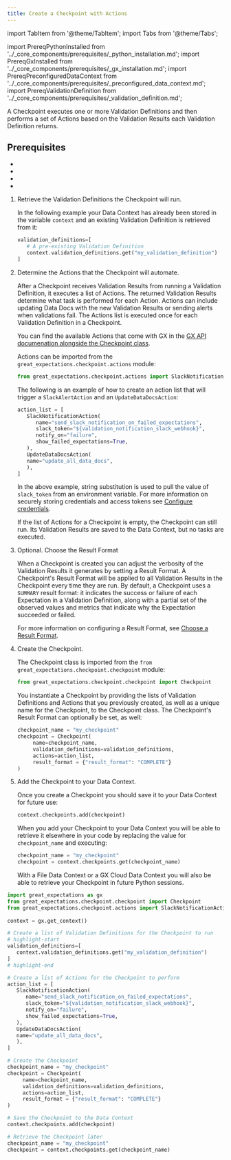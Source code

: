 ```yaml
---
title: Create a Checkpoint with Actions
---
```

import TabItem from '@theme/TabItem';
import Tabs from '@theme/Tabs';

import PrereqPythonInstalled from '../_core_components/prerequisites/_python_installation.md';
import PrereqGxInstalled from '../_core_components/prerequisites/_gx_installation.md';
import PrereqPreconfiguredDataContext from '../_core_components/prerequisites/_preconfigured_data_context.md';
import PrereqValidationDefinition from '../_core_components/prerequisites/_validation_definition.md';

A Checkpoint executes one or more Validation Definitions and then performs a set of Actions based on the Validation Results each Validation Definition returns.

<h2>Prerequisites</h2>

- <PrereqPythonInstalled/>
- <PrereqGxInstalled/>
- <PrereqPreconfiguredDataContext/>
- <PrereqValidationDefinition/>

<Tabs>

<TabItem value="procedure" label="Procedure">

1. Retrieve the Validation Definitions the Checkpoint will run.

   In the following example your Data Context has already been stored in the variable `context` and an existing Validation Definition is retrieved from it:

   ```python title="Python"
   validation_definitions=[
      # A pre-existing Validation Definition
      context.validation_definitions.get("my_validation_definition")
   ]
   ```

2. Determine the Actions that the Checkpoint will automate.

   After a Checkpoint receives Validation Results from running a Validation Definition, it executes a list of Actions. The returned Validation Results determine what task is performed for each Action. Actions can include updating Data Docs with the new Validation Results or sending alerts when validations fail.  The Actions list is executed once for each Validation Definition in a Checkpoint.

   You can find the available Actions that come with GX in the [GX API documenation alongside the Checkpoint class](reference/api/checkpoint/Checkpoint_class.mdx).

   Actions can be imported from the `great_expectations.checkpoint.actions` module:

   ```python title="Python"
   from great_expectations.checkpoint.actions import SlackNotificationAction, UpdateDataDocsAction
   ```

   The following is an example of how to create an action list that will trigger a `SlackAlertAction` and an `UpdateDataDocsAction`:

   ```python title="Python"
   action_list = [
      SlackNotificationAction(
         name="send_slack_notification_on_failed_expectations",
         slack_token="${validation_notification_slack_webhook}",
         notify_on="failure",
         show_failed_expectations=True,
      ),
      UpdateDataDocsAction(
      name="update_all_data_docs",
      ),
   ]
   ```

   In the above example, string substitution is used to pull the value of `slack_token` from an environment variable.  For more information on securely storing credentials and access tokens see [Configure credentials](/core/configure_project_settings/configure_credentials/configure_credentials.md).

   If the list of Actions for a Checkpoint is empty, the Checkpoint can still run. Its Validation Results are saved to the Data Context, but no tasks are executed.

3. Optional. Choose the Result Format

   When a Checkpoint is created you can adjust the verbosity of the Validation Results it generates by setting a Result Format.  A Checkpoint's Result Format will be applied to all Validation Results in the Checkpoint every time they are run.  By default, a Checkpoint uses a `SUMMARY` result format: it indicates the success or failure of each Expectation in a Validation Definition, along with a partial set of the observed values and metrics that indicate why the Expectation succeeded or failed.

   For more information on configuring a Result Format, see [Choose a Result Format](/core/trigger_actions_based_on_results/choose_a_result_format/choose_a_result_format.md).

5. Create the Checkpoint.

   The Checkpoint class is imported from the `from great_expectations.checkpoint.checkpoint` module:

   ```python title="Python"
   from great_expectations.checkpoint.checkpoint import Checkpoint
   ```
   
   You instantiate a Checkpoint by providing the lists of Validation Definitions and Actions that you previously created, as well as a unique name for the Checkpoint, to the Checkpoint class.  The Checkpoint's Result Format can optionally be set, as well:

   ```python title="Python"
   checkpoint_name = "my_checkpoint"
   checkpoint = Checkpoint(
        name=checkpoint_name,
        validation_definitions=validation_definitions,
        actions=action_list,
        result_format = {"result_format": "COMPLETE"}
   )
   ```

6. Add the Checkpoint to your Data Context.

   Once you create a Checkpoint you should save it to your Data Context for future use: 

   ```python title="Python"
   context.checkpoints.add(checkpoint)
   ```
   
   When you add your Checkpoint to your Data Context you will be able to retrieve it elsewhere in your code by replacing the value for `checkpoint_name` and executing:

   ```python title="Python"
   checkpoint_name = "my_checkpoint"
   checkpoint = context.checkpoints.get(checkpoint_name)
   ```

   With a File Data Context or a GX Cloud Data Context you will also be able to retrieve your Checkpoint in future Python sessions.

</TabItem>

<TabItem value="sample_code" label="Sample code">

```python title="Python"
import great_expectations as gx
from great_expectations.checkpoint.checkpoint import Checkpoint
from great_expectations.checkpoint.actions import SlackNotificationAction, UpdateDataDocsAction
   
context = gx.get_context()

# Create a list of Validation Definitions for the Checkpoint to run
# highlight-start
validation_definitions=[
   context.validation_definitions.get("my_validation_definition")
]
# highlight-end

# Create a list of Actions for the Checkpoint to perform   
action_list = [
   SlackNotificationAction(
      name="send_slack_notification_on_failed_expectations",
      slack_token="${validation_notification_slack_webhook}",
      notify_on="failure",
      show_failed_expectations=True,
   ),
   UpdateDataDocsAction(
   name="update_all_data_docs",
   ),
]

# Create the Checkpoint
checkpoint_name = "my_checkpoint"
checkpoint = Checkpoint(
     name=checkpoint_name,
     validation_definitions=validation_definitions,
     actions=action_list,
     result_format = {"result_format": "COMPLETE"}
)

# Save the Checkpoint to the Data Context
context.checkpoints.add(checkpoint)

# Retrieve the Checkpoint later  
checkpoint_name = "my_checkpoint"
checkpoint = context.checkpoints.get(checkpoint_name)  
```

</TabItem>

</Tabs>
